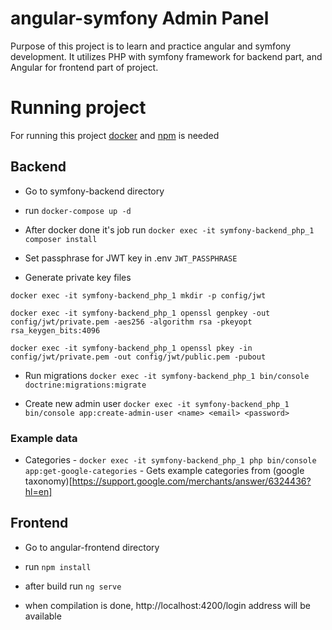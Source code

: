 # angular-symfony Admin Panel

Purpose of this project is to learn and practice angular and symfony development. It utilizes PHP with symfony framework for backend part, and Angular for frontend part of project.

# Running project

For running this project [docker](https://docs.docker.com/get-docker/) and [npm](https://www.npmjs.com/get-npm) is needed

## Backend

- Go to symfony-backend directory

- run ```docker-compose up -d```

- After docker done it's job run ```docker exec -it symfony-backend_php_1 composer install```

- Set passphrase for JWT key in .env ```JWT_PASSPHRASE```

- Generate private key files

```docker exec -it symfony-backend_php_1 mkdir -p config/jwt```

```docker exec -it symfony-backend_php_1 openssl genpkey -out config/jwt/private.pem -aes256 -algorithm rsa -pkeyopt rsa_keygen_bits:4096```

```docker exec -it symfony-backend_php_1 openssl pkey -in config/jwt/private.pem -out config/jwt/public.pem -pubout```

- Run migrations ```docker exec -it symfony-backend_php_1 bin/console doctrine:migrations:migrate```

- Create new admin user ```docker exec -it symfony-backend_php_1 bin/console app:create-admin-user <name> <email> <password>```

### Example data

- Categories - ```docker exec -it symfony-backend_php_1 php bin/console app:get-google-categories``` - Gets example categories from (google taxonomy)[https://support.google.com/merchants/answer/6324436?hl=en]

## Frontend

- Go to angular-frontend directory

- run ```npm install```

- after build run ```ng serve```

- when compilation is done, http://localhost:4200/login address will be available
